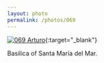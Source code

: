 ```yaml
---
layout: photo
permalink: /photos/069
---
```


[![069 Arturo](https://c1.staticflickr.com/1/700/20970670069_275fd3df51_c.jpg)](https://www.flickr.com/photos/131440297@N08/20970670069/){:target="_blank"}

Basilica of Santa María del Mar.
